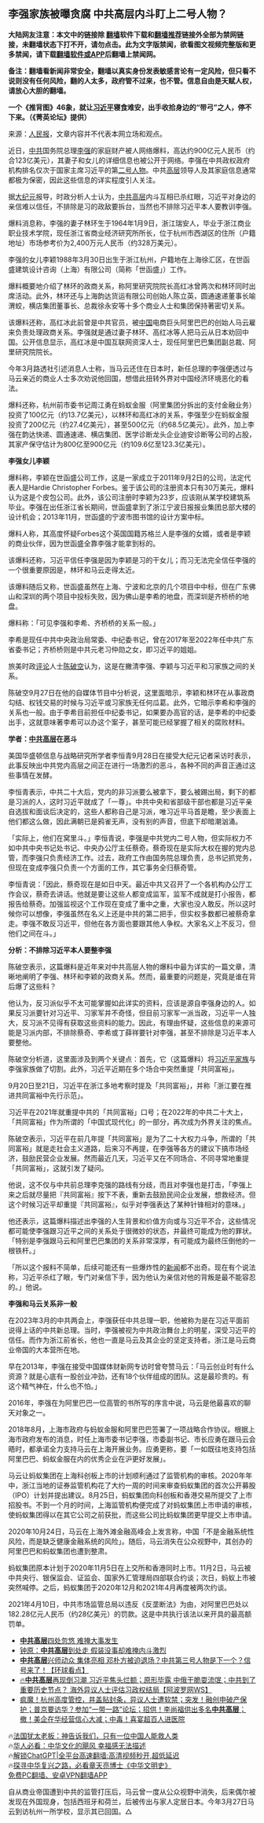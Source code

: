  <!-- 面包屑导航 --> <h2>李强家族被曝贪腐 中共高层内斗盯上二号人物？</h2> <p class="notice"><b>大陆网友注意：本文中的链接除 <a href="https://github.com/bannedbook/fanqiang" >翻墙</a>软件下载和<a href="https://github.com/killgcd/justmysocks/blob/master/README.md">翻墙推荐</a>链接外全部为禁网链接，未翻墙状态下打不开，请勿点击。此为文字版禁闻，欲看图文视频完整版和更多禁闻，请下载<a href="https://github.com/bannedbook/fanqiang">翻墙软件或APP</a>后翻墙上禁闻网。</p><p>备注：翻墙看新闻非常安全，翻墙以真实身份发表敏感言论有一定风险，但只看不说则没有任何风险，翻的人太多，政府管不过来，也不管。信息自由是天赋人权，请放心大胆的翻墙。</b></p>  <div class="entry"> <p> <a target=_blank href=https://i1.wp.com/www.renminbao.com/rmb/article_images/2023/09/01/jingyingluntan01.jpg></a><b>一个《推背图》46象，就让<a href="https://www.bannedbook.org/bnews/tag/%e4%b9%a0%e8%bf%91%e5%b9%b3/" class="st_tag internal_tag" rel="tag" title="标签 习近平 下的日志">习近平</a>寝食难安，出手收拾身边的“带弓”之人，停不下来。（《菁英论坛》提供）</b></p> <p>来源：<span class='wp_keywordlink_affiliate'><a href="https://renminbao.com/" title="人民报" target="_blank">人民报</a></span>，文章内容并不代表本网立场和观点。</p> <p>近日，<a href="https://www.bannedbook.org/bnews/tag/%e4%b8%ad%e5%85%b1/" class="st_tag internal_tag" rel="tag" title="标签 中共 下的日志">中共</a>国务院总理<a href="https://www.bannedbook.org/bnews/tag/%e6%9d%8e%e5%bc%ba/" class="st_tag internal_tag" rel="tag" title="标签 李强 下的日志">李强</a>的家庭财产被人网络爆料，高达约900亿元人民币（约合123亿美元），其妻子和女儿的详细信息也被公开于网络。李强在中共政权政府机构排名仅次于国家主席习近平的第<a href="https://www.bannedbook.org/bnews/tag/%E4%BA%8C%E5%8F%B7%E4%BA%BA%E7%89%A9/" class="st_tag internal_tag" rel="tag" title="标签 二号人物 下的日志">二号人物</a>。中共<span class='wp_keywordlink_affiliate'><a href="https://www.bannedbook.org/bnews/ccpdope/" title="中共高层内幕" target="_blank">高层</a></span>领导人及其家庭信息通常都极为保密，因此这些信息的详实程度引人关注。</p> <p>据<span class='wp_keywordlink_affiliate'><a href="http://www.epochtimes.com/" title="大纪元" target="_blank">大纪元</a></span>报导，时政分析人士认为，<span class='wp_keywordlink_affiliate'><a href="https://www.bannedbook.org/bnews/ccpdope/" title="中共高层" target="_blank">中共高层</a></span>内斗互相已杀红眼，习近平对身边的亲信难以信任，不排除是习的政敌要拆台，当然也不排除习近平本人要教训李强。</p> <p>爆料消息称，李强的妻子林环生于1964年1月9日，浙江瑞安人，毕业于浙江商业职业技术学院，现任浙江省商业经济研究所所长，位于杭州市西湖区的住所（户籍地址）市场参考价为2,400万元人民币（约328万美元）。</p> <p>李强的女儿李颖1988年3月30日出生于浙江杭州，户籍地在上海徐汇区，在世函盛建筑设计咨询（上海）有限公司（简称「世函盛」）工作。</p> <p>爆料概要地介绍了林环的政商关系，称阿里研究院院长高红冰曾两次和林环同时出席活动。此外，林环还与上海韵达货运有限公司创始人陈立英，圆通速递董事长喻渭蛟，横店集团董事长、总裁徐永安等十多个商业人士和集团保持著密切关系。</p> <p>该爆料还称，高红冰此前曾是中共官员，被<span class='wp_keywordlink_affiliate'><a href="https://www.bannedbook.org/" title="中国" target="_blank">中国</a></span>电商巨头阿里巴巴的创始人马云雇来负责处理政商关系。李强就是通过妻子林环、高红冰等人把马云从日本劝回中国。公开信息显示，高红冰是中国互联网资深人士，现任阿里巴巴集团副总裁、阿里研究院院长。</p> <p>今年3月路透社引述消息人士称，当马云还住在日本时，新任总理的李强便透过与马云亲近的商业人士多次劝说他回国，想借此扭转外界对中国经济环境恶化的看法。</p> <p>爆料还称，杭州前市委书记周江勇在蚂蚁金服（阿里集团分拆出的支付金融业务）投资了100亿元（约13.7亿美元），以林环和高红冰的关系，李强至少在蚂蚁金服投资了200亿元（约27.4亿美元），甚至500亿元（约68.5亿美元）。此外，加上李强在韵达快递、圆通速递、横店集团、医学诊断龙头企业迪安诊断等公司的占股，其家产保守估计为800亿至900亿元（约109.6亿至123.3亿美元）。</p> <p><b>李强女儿李颖</b></p> <p>爆料称，李颖在世函盛公司工作，这是一家成立于2011年9月2日的公司，法定代表人是Hardie Christopher Forbes。鉴于该公司的注册资本只有30万美元，爆料认为这是个皮包公司。此外，该公司注册时李颖为23岁，应该刚从某学校建筑系毕业。李强在出任浙江省长期间，世函盛拿到了浙江宁波日报报业集团总部大楼的设计机会；2013年11月，世函盛的宁波市图书馆的设计方案中标。</p> <p>爆料人称，其高度怀疑Forbes这个英国国籍苏格兰人是李强的女婿，或者是李颖的商业伙伴，因为世函盛全靠李强才能拿到标的。</p> <p>该爆料还称，习近平信任李强是因为李颖是习的干女儿；而习无法完全信任李强的一个很重要原因是，林环和马云走得太近。</p> <p>该爆料随后又称，世函盛虽然在上海、宁波和北京的几个项目中中标，但在广东佛山和深圳的两个项目中投标失败，因为佛山是李希的地盘，而深圳是齐桥桥的地盘。</p> <p>爆料称：「可见李强和李希、齐桥桥的关系一般。」</p> <p>李希是现任中共中央政治局常委、中纪委书记，曾在2017年至2022年任中共广东省委书记；齐桥桥则是中共元老习仲勋之女，即习近平的姐姐。</p> <p>旅美时政<span class='wp_keywordlink_affiliate'><a href="https://www.bannedbook.org/bnews/comments/" title="新闻评论" target="_blank">评论</a></span>人士<span class='wp_keywordlink'><a href="https://www.bannedbook.org/forum10/topic353.html" title="陈破空" target="_blank">陈破空</a></span>认为，这是在撇清李强、李颖与习近平和习家族之间的关系。</p> <p>陈破空9月27日在他的自媒体节目中分析说，这里面暗示，李颖和林环在从事政商勾结、权钱交易的时候与习近平或习家族无任何瓜葛。此外，它暗示李希和李强的关系也一般。由于李希目前担任中纪委书记，如果要办高官的话，是李希的中纪委出手，这就意味著李希可以办这个案子，甚至可能已经掌握了相关的腐败材料。</p> <p><b>学者：<a href="https://www.bannedbook.org/bnews/tag/%E4%B8%AD%E5%85%B1%E9%AB%98%E5%B1%82/" class="st_tag internal_tag" rel="tag" title="标签 中共高层 下的日志">中共高层</a>在恶斗</b></p> <p>美国华盛顿信息与战略研究所学者李恒青9月28日在接受大纪元记者采访时表示，此事反映出中共党内高层之间正在进行一场激烈的恶斗，各种不同的声音正通过这些事情在发酵。</p> <p>李恒青表示，中共二十大后，党内的非习派要么被拿下，要么被踢出局，剩下的都是习派的人，这时习近平就成了「一尊」。中共中央和省部级干部也都是习近平亲自选拔和面谈后决定的，这些人都称自己是习派，唯习近平马首是瞻，至少表面上他们都这么做，因此满朝已是鸦雀无声，没有别的声音，但底下却暗潮汹涌。</p>  <p>「实际上，他们在窝里斗。」李恒青说，李强是中共党内二号人物，但实际权力不如中共中央书记处书记、中央办公厅主任蔡奇。蔡奇现在是实际大权在握的党内总管，而李强只负责经济工作。过去，政府工作由国务院总理负责，总书记抓党务，但现在变成李强只负责一个方面的工作，其它事务全归蔡奇管。</p> <p>李恒青说：「因此，蔡奇现在是如日中天。最近中共又召开了一个各机构办公厅工作会议，蔡奇去讲话。他就是要让这些人都变成监军，监军不成就是打小报告，都报告给蔡奇。加强监视这个工作现在变成了重中之重，大家也没人敢反。所以这时候你可以想像，李强虽然在名义上还是中共的第二把手，但实权多数都已被蔡奇拿走。李强不敢反习近平，但他在各方面也要跟其他人争权。大家名义上不反习，但他们之间在斗。」</p> <p><b>分析：不排除习近平本人要整李强</b></p> <p>陈破空表示，这篇爆料是近年来对中共高层人物的爆料中最为详实的一篇文章，清晰地阐明了李强、林环和李颖的政商关系。然而，最重要的问题是，究竟是谁在背后爆了这些料？</p> <p>他认为，反习派似乎不太可能掌握如此详实的资料，应该是源自李强身边的人。如果反习派要针对习近平、习家军并不奇怪，但目前习家军一派当政，习近平一人独大，反习派不见得有获取这些资料的能力。因此，有理由怀疑，这些信息的来源可能是习派内部，不排除蔡奇、李希或丁薛祥要针对李强，甚至不排除是习近平本人要整他。</p> <p>陈破空分析道，这里面涉及到两个关键点：首先，它（这篇爆料）将<a href="https://www.bannedbook.org/bnews/tag/%e4%b9%a0%e8%bf%91%e5%b9%b3%e5%ae%b6%e6%97%8f/" class="st_tag internal_tag" rel="tag" title="标签 习近平家族 下的日志">习近平家族</a>与李强家族做了切割。此外，习近平近期在多个场合中突然重提「共同富裕」。</p> <p>9月20日至21日，习近平在浙江多地考察时提及「共同富裕」，并称「浙江要在推进共同富裕中先行示范」。</p> <p>习近平在2021年就重提中共的「共同富裕」口号；在2022年的中共二十大上，「共同富裕」作为所谓的「中国式现代化」的一部分，再次成为外界关注的焦点。</p> <p>陈破空表示，习近平在前几年提「共同富裕」是为了二十大权力斗争，所谓的「共同富裕」就是走社会主义道路，后来习不再提，在李强等各方的建议下搞市场经济，鼓励民营企业发展。然而最近几天，习近平又在不同场合、不同寻常地重提「共同富裕」，这就引发了疑问。</p> <p>他说，这不仅与中共前总理李克强的路线有分歧，而且对李强也是打击，「李强上来之后就尽量把『共同富裕』按下不表，重新去鼓励民间企业发展，想救经济。但这个时候习近平却重提『共同富裕』，似乎对李强表达了某种针锋相对的意味。」</p> <p>他还表示，这篇爆料描述出李强的人生背景和价值方向或与习近平不合，这些情况都可能使李强跟习近平之间的关系处于很微妙的状态，并最终可能成为他的罪状。「特别是李强跟马云和阿里巴巴集团的关系非常深厚，有可能成为最终压倒他的一根铁杆。」</p>  <p>「所以这个报料不简单，后续可能还有一些爆炸性的<span class='wp_keywordlink_affiliate'><a href="https://www.bannedbook.org/" title="新闻">新闻</a></span>都不出奇。现在有个说法称，习近平杀红了眼，专门对亲信下手，因为他认为亲信对他的背叛是最不能容忍的。」他说。</p> <p><b>李强和马云关系非一般</b></p> <p>在2023年3月的中共两会上，李强获任中共总理一职，他被称为是在习近平面前说得上话的中共新总理。当时，李强被视为中共政治舞台上的明星，深受习近平的信任。而作为浙江前省长，他也一直是马云及其企业的坚定支持者。浙江是马云商业帝国的大本营所在地。</p> <p>早在2013年，李强在接受中国媒体财新网专访时曾夸赞马云：「马云创业时有什么资源？就是心底有一股创业冲劲，还有18个伙伴组成的团队。这是最珍贵的。有这个精气神在，什么也不怕。」</p> <p>2016年，李强在为阿里巴巴一位高管的书所写的序言中说，马云是他最喜欢的聊天对象之一。</p> <p>2018年8月，上海市政府与蚂蚁金服和阿里巴巴签署了一项战略合作协议。根据上海市政府发布的消息，时任上海市委书记李强，市委副书记、市长应勇在跟马云会晤时，都承诺全力支持马云在上海开展业务。应勇更称，要「一如既往地支持包括阿里巴巴、蚂蚁金服在内的优秀企业在沪更好发展」。</p> <p>马云让蚂蚁集团在上海科创板上市的计划顺利通过了监管机构的审核。2020年年中，浙江当地的证券监管机构花了大约一周的时间来审查蚂蚁集团的首次公开募股（IPO）计划并提出建议。8月25日，蚂蚁集团向科创板和香港交易所提交了上市招股书。不到一个月的时间，上海监管机构便完成了对蚂蚁集团上市申请的审核，使蚂蚁集团得以在其它公司之前获批，而这些公司比蚂蚁集团更早提交上市申请。</p> <p>2020年10月24日，马云在上海外滩金融高峰会上发言称，中国「不是金融系统性风险，而是缺乏健康金融系统的风险」。随后，马云消失在公众视野中，其创办的阿里巴巴和蚂蚁集团也遭到整肃。</p> <p>蚂蚁集团原本计划于2020年11月5日在上交所和香港同时上市。11月2日，马云被中共央行、银保监会、证监会、国家外汇管理局四部联合约谈；次日，蚂蚁上市被突然喊停。之后，蚂蚁集团于2020年12月和2021年4月再度被两次约谈。</p> <p>2021年4月10日，中共市场监管总局以违反《反垄断法》为由，对阿里巴巴处以182.28亿元人民币（约28亿美元）的罚款。这是中共执行该法以来开具的最高额罚单。</p> <!--<div id="taboola-mid-1"></div>--><ul class='op-related-articles' title='相关阅读'> <li><a href='https://www.bannedbook.org/bnews/ccpdope/20230923/1937562.html' target='_blank'><b>中共高层</b>四处忽悠 难掩大事发生</a></li> <li><a href='https://www.bannedbook.org/bnews/comments/20230923/1937502.html' target='_blank'>钟原：<b>中共高层</b>到处走 假装没事却难掩内斗激烈</a></li> <li><a href='https://www.bannedbook.org/bnews/bannedvideo/20230923/1937404.html' target='_blank'><b>中共高层</b>兴师动众 集体亮相  邓朴方被迫退场？中共第三号人物是下一个？信号来了！【环球看点】</a></li> <li><a href='https://www.bannedbook.org/bnews/sohnews/20230920/1936421.html' target='_blank'>🔥<b>中共高层</b>再现倒习潮 习近平焦头烂额；原形毕露 中俄干脆耍流氓；中共到了重要历史节点？ 海外异议人士评估习政权结局【阿波罗网WS】</a></li> <li><a href='https://www.bannedbook.org/bnews/bannedvideo/20230920/1936072.html' target='_blank'>疯魔！杭州高度管控，井盖贴封条，异议人士遭软禁；突发！融创申破产保护；普京要访华？参加“一带一路”论坛；招供！李尚福供出多名<b>中共高层</b>；撤！美企在华经营信心大减；中毒！喜宴超百人进医院</a></li> </ul> <p class="texttj"> 🔥<a href="https://www.bannedbook.org/bnews/ssgc/20230219/1850782.html" target="_blank">法国犹太老板：神告诉我们，只有一位中国人能救人类</a><br/> 🔥<a href="https://www.bannedbook.org/bnews/comments/20220220/1694796.html" target="_blank">华人必看：中华文化的飓风 幸福感无法描述</a><br/> 🔥<a href="https://github.com/bannedbook/fanqiang/wiki/V2ray%E6%9C%BA%E5%9C%BA" target="_blank">解锁ChatGPT|全平台高速翻墙:高清视频秒开,超低延迟</a><br/> 🔥<a href="https://www.bannedbook.org/bnews/comments/20220808/1768773.html" target="_blank">探寻中华复兴之路，必看章天亮博士《中华文明史》</a><br/> <a href="https://github.com/bannedbook/fanqiang/wiki/%E7%A6%81%E9%97%BB%E7%BD%91%E5%AE%89%E5%8D%93%E7%BF%BB%E5%A2%99%E6%96%B0%E9%97%BBAPP" target="_blank">免费PC翻墙、安卓VPN翻墙APP</a><br/> </p> <p>自从商业帝国遭到中共的监管打压后，马云曾一度从公众视野中消失，后来偶尔被发现在外国现身，包括西班牙和荷兰，后被传出与家人定居日本。今年3月27日马云到访杭州一所学校，显示其已回国。△</p><a name='sharetosocial'></a> <div style="margin-bottom:5px;padding-bottom:5px;clear:both"> <div id="archive-pix-1" class="banner-ads"> <!-- AuctionX Display platform tag START --> <div id="27602x728x90x621x_ADSLOT1" clicktrack="%%CLICK_URL_ESC%%"></div>  <!-- AuctionX Display platform tag END --> </div> <div id="archive-pix-2" class="banner-ads"> <!-- AuctionX Display platform tag START --> <div id="27556x300x250x621x_ADSLOT1" clicktrack="%%CLICK_URL_ESC%%" style="margin:0 auto;text-align:center"></div>  <!-- AuctionX Display platform tag END --> </div> </div>  <div id="archive-pix-1" class="banner-ads"> <!-- AuctionX Display platform tag START --> <div id="27603x728x90x621x_ADSLOT1" clicktrack="%%CLICK_URL_ESC%%"></div>  <!-- AuctionX Display platform tag END --> </div> </div><!--END ENTRY--> 